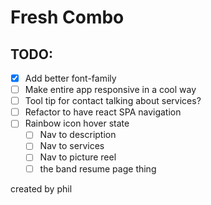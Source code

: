# Fresh Combo

## TODO:
* [x] Add better font-family
* [ ] Make entire app responsive in a cool way
* [ ] Tool tip for contact talking about services?
* [ ] Refactor to have react SPA navigation
* [ ] Rainbow icon hover state
    * [ ] Nav to description
    * [ ] Nav to services
    * [ ] Nav to picture reel
    * [ ] the band resume page thing

created by phil